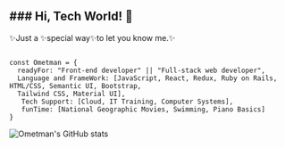 <h2> ### Hi, Tech World! 👋 </h2>

✨Just a ✨special way✨to let you know me.✨

<code>
const Ometman = {
  readyFor: "Front-end developer" || "Full-stack web developer",
  Language and FrameWork: [JavaScript, React, Redux, Ruby on Rails, HTML/CSS, Semantic UI, Bootstrap, 
  Tailwind CSS, Material UI],
   Tech Support: [Cloud, IT Training, Computer Systems],
   funTime: [National Geographic Movies, Swimming, Piano Basics]
}
</code>

![Ometman's GitHub stats](https://github-readme-stats.vercel.app/api?username=ometman&theme=outrun&show_icons=true)
